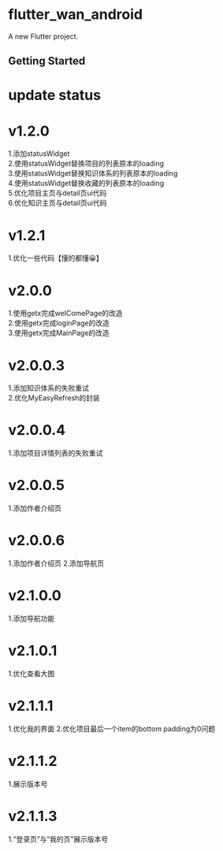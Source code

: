 # flutter_wan_android

A new Flutter project.

## Getting Started

# update status

# v1.2.0

1.添加statusWidget  
2.使用statusWidget替换项目的列表原本的loading  
3.使用statusWidget替换知识体系的列表原本的loading  
4.使用statusWidget替换收藏的列表原本的loading  
5.优化项目主页与detail页ui代码  
6.优化知识主页与detail页ui代码  


# v1.2.1 

1.优化一些代码【懂的都懂😀】 

# v2.0.0  
1.使用getx完成welComePage的改造  
2.使用getx完成loginPage的改造  
3.使用getx完成MainPage的改造  

# v2.0.0.3 
1.添加知识体系的失败重试  
2.优化MyEasyRefresh的封装   

# v2.0.0.4 
1.添加项目详情列表的失败重试  

# v2.0.0.5 
1.添加作者介绍页  

# v2.0.0.6 
1.添加作者介绍页 
2.添加导航页 

# v2.1.0.0 
1.添加导航功能 

# v2.1.0.1
1.优化查看大图

# v2.1.1.1 
1.优化我的界面 
2.优化项目最后一个item的bottom padding为0问题 

# v2.1.1.2   
1.展示版本号   

# v2.1.1.3 
1.“登录页”与“我的页”展示版本号   
